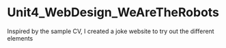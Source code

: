 # Unit4_WebDesign_WeAreTheRobots
Inspired by the sample CV, I created a joke website to try out the different elements
